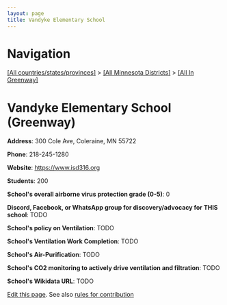 ```yaml
---
layout: page
title: Vandyke Elementary School
---
```

# Navigation

[[All countries/states/provinces]](../../..) > [[All Minnesota Districts]](../..) > [[All In Greenway]](..)

# Vandyke Elementary School (Greenway)

**Address**: 300 Cole Ave, Coleraine, MN 55722

**Phone**: 218-245-1280

**Website**: <https://www.isd316.org>

**Students**: 200

**School's overall airborne virus protection grade (0-5)**: 0

**Discord, Facebook, or WhatsApp group for discovery/advocacy for THIS school**: TODO

**School's policy on Ventilation**: TODO

**School's Ventilation Work Completion**: TODO

**School's Air-Purification**: TODO

**School's CO2 monitoring to actively drive ventilation and filtration**: TODO

**School's Wikidata URL**: TODO


[Edit this page](https://github.com/ventilate-schools/MN/edit/main/./Greenway/Vandyke_Elementary_School.md). See also [rules for contribution](../../../contribution-rules/)